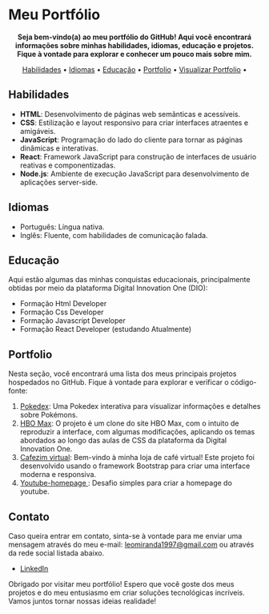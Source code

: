 # Meu Portfólio


<p align="center">
  <strong>Seja bem-vindo(a) ao meu portfólio do GitHub! Aqui você encontrará informações sobre minhas habilidades, idiomas, educação e projetos. Fique à vontade para explorar e conhecer um pouco mais sobre mim.</strong>
</p>

<p align="center">
  <a href="#habilidades">Habilidades</a> •
  <a href="#idiomas">Idiomas</a> •
  <a href="#educacao">Educação</a> •
  <a href="#portfolio">Portfolio</a> •
  <a href="https://leonardofmiranda.github.io/Portfolio/" target="_blank">Visualizar Portfolio</a> •
  
</p>

## Habilidades

- **HTML**: Desenvolvimento de páginas web semânticas e acessíveis.
- **CSS**: Estilização e layout responsivo para criar interfaces atraentes e amigáveis.
- **JavaScript**: Programação do lado do cliente para tornar as páginas dinâmicas e interativas.
- **React**: Framework JavaScript para construção de interfaces de usuário reativas e componentizadas.
- **Node.js**: Ambiente de execução JavaScript para desenvolvimento de aplicações server-side.

## Idiomas

- Português: Língua nativa.
- Inglês: Fluente, com habilidades de comunicação falada.

## Educação

Aqui estão algumas das minhas conquistas educacionais, principalmente obtidas por meio da plataforma Digital Innovation One (DIO):

- Formação Html Developer 
- Formação Css Developer
- Formação Javascript Developer
- Formação React Developer (estudando Atualmente)

## Portfolio

Nesta seção, você encontrará uma lista dos meus principais projetos hospedados no GitHub. Fique à vontade para explorar e verificar o código-fonte:

1. [Pokedex](https://github.com/LeonardoFMiranda/Pokedex): Uma Pokedex interativa para visualizar informações e detalhes sobre Pokémons.
2. [HBO Max](https://github.com/LeonardoFMiranda/HBO-Replica): O projeto é um clone do site HBO Max, com o intuito de reproduzir a interface, com algumas modificações, aplicando os temas abordados ao longo das aulas de CSS da plataforma da Digital Innovation One.
3. [Cafezim virtual](https://github.com/LeonardoFMiranda/CafezimVirtual): Bem-vindo à minha loja de café virtual! Este projeto foi desenvolvido usando o framework Bootstrap para criar uma interface moderna e responsiva.
4. [Youtube-homepage
](https://github.com/LeonardoFMiranda/Youtube-homepage): Desafio simples para criar a homepage do youtube.

## Contato

Caso queira entrar em contato, sinta-se à vontade para me enviar uma mensagem através do meu e-mail: <leomiranda1997@gmail.com> ou através da rede social listada abaixo.

- [LinkedIn](https://www.linkedin.com/in/leonardo-f-miranda/)

Obrigado por visitar meu portfólio! Espero que você goste dos meus projetos e do meu entusiasmo em criar soluções tecnológicas incríveis. Vamos juntos tornar nossas ideias realidade!
